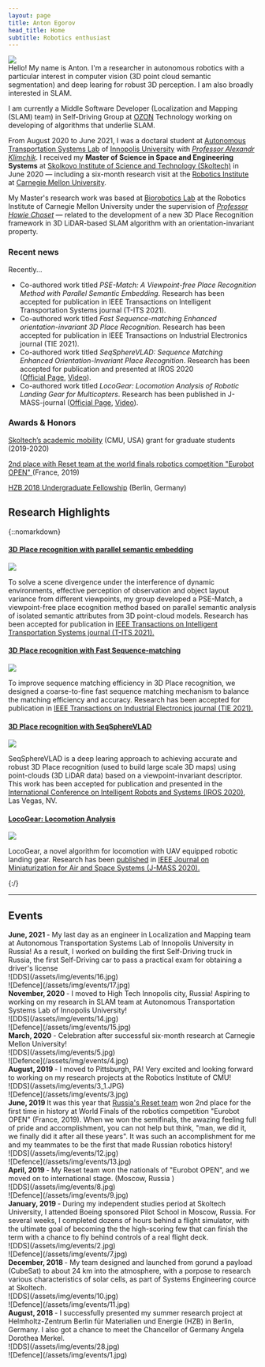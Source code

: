 ```yaml
---
layout: page
title: Anton Egorov
head_title: Home
subtitle: Robotics enthusiast
---
```


<div class="pretty-links">
<div class="grid">
<div class="unit golden-small profile-pic">
<img class='site-profile' src="/assets/img/img_update.jpg">
</div>
<div class="unit golden-large">
<div class="lead lead-about">
Hello! My name is Anton. I'm a researcher in autonomous robotics with a particular interest in computer vision (3D point cloud semantic segmentation) and deep learing for robust 3D perception. I am also broadly interested in SLAM.

I am currently a Middle Software Developer (Localization and Mapping (SLAM) team) in Self-Driving Group at [OZON](https://corp.ozon.com/) Technology working on developing of algorithms that underlie SLAM.

From August 2020 to June 2021, I was a doctaral student at [Autonomous Transportation Systems Lab](https://robotics.innopolis.university/en/labs/laboratoriya-avtonomnyh-transportnyh-sistem/) of [Innopolis University](https://innopolis.university/en/) with [*Professor Alexandr Klimchik*](https://scholar.google.fr/citations?user=KLpMBj0AAAAJ&hl=en). I received my <strong>Master of Science in Space and Engineering Systems</strong> at [Skolkovo Institute of Science and Technology (Skoltech)](https://www.skoltech.ru/en/) in June 2020 — including a six-month research visit at the [Robotics Institute](https://www.ri.cmu.edu/) at [Carnegie Mellon University](https://www.cmu.edu/).
</div>

<!-- I am a fan of philosophy, aviation, sport, food, and art. In particular, the work of Arthur Schopenhauer, William Blake, Simone Weil, Leonard Cohen, Cormac McCarthy, Bon Iver, Charlie Kaufman, Wintersleep, and Dylan Thomas.  -->

My Master's research work was based at [Biorobotics Lab](http://biorobotics.ri.cmu.edu/index.php) at the Robotics Institute of Carnegie Mellon University under the supervision of [*Professor Howie Choset*](https://scholar.google.com/citations?user=4fvo61oAAAAJ&hl=en) — related to the development of a new 3D Place Recognition framework in 3D LiDAR-based SLAM algorithm with an orientation-invariant property.
</div>
</div>
</div>

<div class="grid news-about">
<div class="unit golden-large news">

<h3> <i class="fa fa-newspaper-o"></i> Recent news </h3>

<!-- I am currently...
* the web chair for the upcoming [Conference on Robot Learning (CoRL 2020)](https://www.robot-learning.org/).  -->

Recently...

* Co-authored work titled *PSE-Match: A Viewpoint-free Place Recognition Method with Parallel Semantic Embedding*. Research has been accepted for publication in IEEE Transactions on Intelligent Transportation Systems journal (T-ITS 2021).
* Co-authored work titled *Fast Sequence-matching Enhanced orientation-invariant 3D Place Recognition*. Research has been accepted for publication in IEEE Transactions on Industrial Electronics journal (TIE 2021).
* Co-authored work titled *SeqSphereVLAD: Sequence Matching Enhanced Orientation-Invariant Place Recognition*. Research has been accepted for publication and presented at IROS 2020<!-- ([Official Page](https://roboticsconference.org/program/papers/7/), [<i class="fa fa-book"></i> arXiv preprint](https://arxiv.org/abs/2006.01031), --> <br>([Official Page](https://ras.papercept.net/proceedings/IROS20/0583.pdf), [<i class="fa fa-youtube"></i> Video](https://www.youtube.com/watch?v=MB3CF2yy2EU)).
* Co-authored work titled *LocoGear: Locomotion Analysis of Robotic Landing Gear for Multicopters*. Research has been published in J-MASS-journal ([Official Page](https://ieeexplore.ieee.org/document/9163320), [<i class="fa fa-youtube"></i> Video](https://www.youtube.com/watch?v=Ug_XYDpnKl0)).

</div>

<div class="unit golden-small about">


<h3> <i class="fa fa-id-card"></i> Awards & Honors </h3>

<a href="https://www.skoltech.ru/en/education/academic-mobility/" >Skoltech’s academic mobility<a> (CMU, USA) grant for graduate students (2019-2020)

<a href="https://www.eurobot.org/eurobot/eurobot-2019/eurobot-2019-finals-results" > 2nd place with Reset team at the world finals robotics competition "Eurobot OPEN" </a> (France, 2019)

<a href="https://www.helmholtz-berlin.de/jobskarriere/sommerstudenten/index_en.html" > HZB 2018 Undergraduate Fellowship<a> (Berlin, Germany)
</div>
</div>

## Research Highlights
{::nomarkdown} 
<div class="projects">

  <div class="grid">
   <div class="unit half">
        <div class="project">
          <h4 class="project-title"> <a href="">3D Place recognition with parallel semantic embedding</a></h4>
          <img src='/assets/img/papers/pse_match.png' class='project-img'>
          <p>To solve a scene divergence under the interference of dynamic environments, effective perception of observation and object layout variance from different viewpoints, my group developed a PSE-Match, a viewpoint-free place ecognition method based on parallel semantic analysis of isolated semantic attributes from 3D point-cloud models. Research has been accepted for publication</a> in <a href="https://ieeexplore.ieee.org/abstract/document/9523568"> IEEE Transactions on Intelligent Transportation Systems journal (T-ITS 2021).</a></p>
        </div>
      </div>

   <div class="unit half">
        <div class="project">
          <h4 class="project-title"> <a href="">3D Place recognition with Fast Sequence-matching</a></h4>
          <img src='/assets/img/papers/seq_framework_fig4.jpg' class='project-img'>
          <p>To improve sequence matching efficiency in 3D Place recognition, we designed a coarse-to-fine fast sequence matching mechanism to balance the matching efficiency and accuracy. Research has been accepted for publication</a> in <a href="http://www.ieee-ies.org/pubs/transactions-on-industrial-electronics"> IEEE Transactions on Industrial Electronics journal (TIE 2021).</a></p>
        </div>
      </div>

   <div class="unit half">
        <div class="project">
          <h4 class="project-title"> <a href="https://ieeexplore.ieee.org/document/9341727?denied=">3D Place recognition with SeqSphereVLAD</a></h4>
          <img src='/assets/img/projects/spherevlad_framework.jpg' class='project-img'>
          <p>SeqSphereVLAD is a deep learing approach to achieving accurate and robust 3D Place recognition (used to build large scale 3D maps) using point-clouds (3D LiDAR data) based on a viewpoint-invariant descriptor. This work has been accepted for publication and presented in the <a href="https://www.iros2020.org/index.html"> International Conference on Intelligent Robots and Systems (IROS 2020)</a>, Las Vegas, NV.
        </div>
      </div>

   <div class="unit half">
    <div class="project">
      <h4 class="project-title"><a href="https://ieeexplore.ieee.org/document/9163320">LocoGear: Locomotion Analysis</a></h4>
      <img src='/assets/img/papers/geer_fig1.png' class='project-img'>
      <p> LocoGear, a novel algorithm for locomotion with UAV equipped robotic landing gear. Research has been <a href="https://ieeexplore.ieee.org/document/9163320"><i class="fa fa-file-text" aria-hidden="true"></i> published</a> in <a href="https://ieee-jmass.org/"> IEEE Journal on Miniaturization for Air and Space Systems (J-MASS 2020).</a></p>
      </div>
  </div>
  </div><!-- grid -->



</div>
{:/}

---

## Events

<div class="grid">
<div class="unit whole news-item">
<strong> June, 2021 </strong> - My last day as an engineer in Localization and Mapping team at Autonomous Transportation Systems Lab of Innopolis University in Russia! As a result, I worked on building the first Self-Driving truck in Russia, the first Self-Driving car to pass a practical exam for obtaining a driver's license
</div>

<div class="unit whole news-item">
<div class="unit half news-item">
![DDS](/assets/img/events/16.jpg)
</div>
<div class="unit half news-item">
![Defence](/assets/img/events/17.jpg)
</div>

<div class="grid">
<div class="unit whole news-item">
<strong> November, 2020 </strong> - I moved to High Tech Innopolis city, Russia! Aspiring to working on my research in SLAM team at Autonomous Transportation Systems Lab of Innopolis University!
</div>

<div class="unit whole news-item">
<div class="unit half news-item">
![DDS](/assets/img/events/14.jpg)
</div>
<div class="unit half news-item">
![Defence](/assets/img/events/15.jpg)
</div>

<div class="unit whole news-item">
<strong> March, 2020 </strong> - Celebration after successful six-month research at Carnegie Mellon University!
</div>

<div class="unit whole news-item">
<div class="unit half news-item">
![DDS](/assets/img/events/5.jpg)
</div>
<div class="unit half news-item">
![Defence](/assets/img/events/4.jpg)
</div>

<div class="unit whole news-item">
<strong> August, 2019 </strong> - I moved to Pittsburgh, PA! Very excited and looking forward to working on my research projects at the Robotics Institute of CMU!
</div>

<div class="unit whole news-item">
<div class="unit half news-item">
![DDS](/assets/img/events/3_1.JPG)
</div>
<div class="unit half news-item">
![Defence](/assets/img/events/3.jpg)
</div>
</div>

<div class="unit whole news-item">
<strong> June, 2019 </strong> It was this year that <a href="https://truestory.skoltech.ru/reset" > Russia's Reset team<a> won 2nd place for the first time in history at World Finals of the robotics competition "Eurobot OPEN" </a> (France, 2019). When we won the semifinals, the awazing feeling full of pride and accomplishment, you can not help but think, "man, we did it, we finally did it after all these years". It was such an accomplishment for me and my teammates to be the first that made Russian robotics history!
</div>

<div class="unit whole news-item">
<div class="unit half news-item">
![DDS](/assets/img/events/12.jpg)
</div>
<div class="unit half news-item">
![Defence](/assets/img/events/13.jpg)
</div>
</div>

<div class="unit whole news-item">
<strong> April, 2019 </strong> - My Reset team won the nationals of "Eurobot OPEN", and we moved on to international stage. (Moscow, Russia )
</div>

<div class="unit whole news-item">
<div class="unit half news-item">
![DDS](/assets/img/events/8.jpg)
</div>
<div class="unit half news-item">
![Defence](/assets/img/events/9.jpg)
</div>
</div>

<div class="unit whole news-item">
<strong> January, 2019 </strong> - During my independent studies period at Skoltech University, I attended Boeing sponsored Pilot School in Moscow, Russia. For several weeks, I completed dozens of hours behind a flight simulator, with the ultimate goal of becoming the the high-scoring few that can finish the term with a chance to fly behind controls of a real flight deck.
</div>

<div class="unit whole news-item">
<div class="unit half news-item">
![DDS](/assets/img/events/2.jpg)
</div>
<div class="unit half news-item">
![Defence](/assets/img/events/7.jpg)
</div>

<div class="unit whole news-item">
<strong> December, 2018 </strong> - My team designed and launched from gorund a payload (CubeSat) to about 24 km into the atmosphere, with a porpose to research various characteristics of solar cells, as part of Systems Engineering cource at Skoltech.
</div>

<div class="unit whole news-item">
<div class="unit half news-item">
![DDS](/assets/img/events/10.jpg)
</div>
<div class="unit half news-item">
![Defence](/assets/img/events/11.jpg)
</div>
</div>

</div>
<div class="unit whole news-item">
<strong> August, 2018 </strong> - I successfully presented my summer research project at Helmholtz-Zentrum Berlin für Materialien und Energie (HZB) in Berlin, Germany. I also got a chance to meet the Chancellor of Germany Angela Dorothea Merkel. 
</div>

<div class="unit whole news-item">
<div class="unit half news-item">
![DDS](/assets/img/events/28.jpg)
</div>
<div class="unit half news-item">
![Defence](/assets/img/events/1.jpg)
</div>
</div>
</div><!-- grid -->


